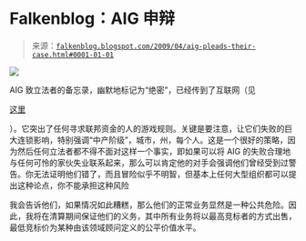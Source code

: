 <!--yml

分类：未分类

日期：2024-05-12 22:06:55

-->

# Falkenblog：AIG 申辩

> 来源：[`falkenblog.blogspot.com/2009/04/aig-pleads-their-case.html#0001-01-01`](http://falkenblog.blogspot.com/2009/04/aig-pleads-their-case.html#0001-01-01)

![](https://blogger.googleusercontent.com/img/b/R29vZ2xl/AVvXsEiauj8qjppMh_txRy9_9s5AfegGPi__2GenGRH5zMw9NWDS9AapMSKzGhMBqBJD-eIdF1900W7q6jeyfTfvhL6uk-lbCtJpphwMdLcVgrF1LSM1lHg4OI1ztgHEZWq-jwXleCS17g/s1600-h/aig.png)

AIG 致立法者的备忘录，幽默地标记为“绝密”，已经传到了互联网（见

[这里](http://www.scribd.com/doc/13112282/AIG-Risk-Bankruptcy-Report)

）。它突出了任何寻求联邦资金的人的游戏规则。关键是要注意，让它们失败的巨大连锁影响，特别强调“中产阶级”，城市，州，每个人。这是一个很好的策略，因为然后任何立法者都不得不面对这样一个事实，即如果可以将 AIG 的失败合理地与任何可怜的家伙失业联系起来，那么可以肯定他的对手会强调他们曾经受到过警告。你无法证明他们错了，而且冒险似乎不明智，但基本上任何大型组织都可以提出这种论点，你不能承担这种风险

我会告诉他们，如果情况如此糟糕，那么他们的正常业务显然是一种公共危险。因此，我将在清算期间保证他们的义务，其中所有业务将以最高竞标者的方式出售，最低竞标价为某种由该领域顾问定义的公平价值水平。
